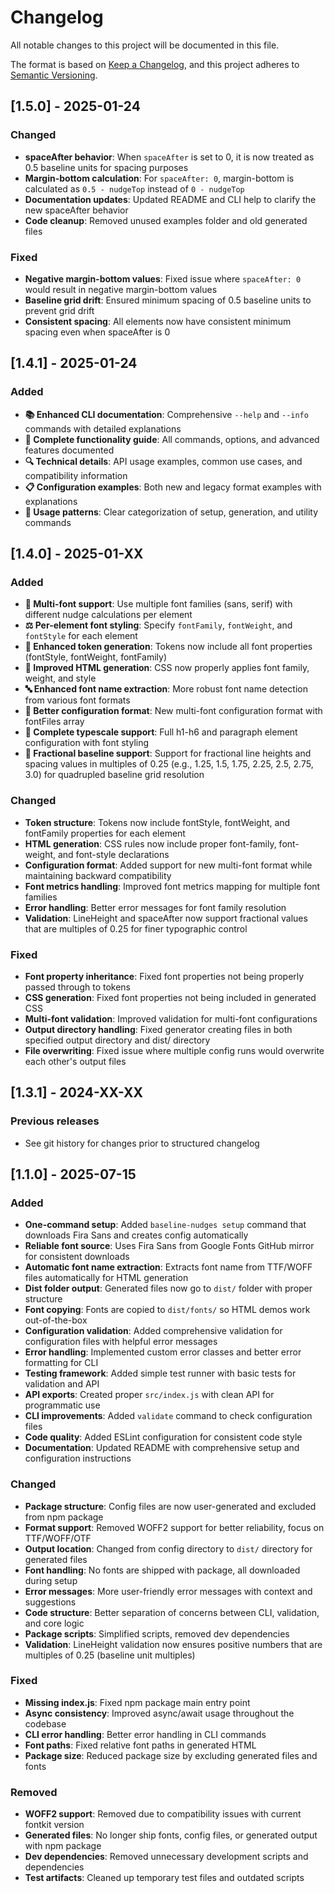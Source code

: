 # Changelog

All notable changes to this project will be documented in this file.

The format is based on [Keep a Changelog](https://keepachangelog.com/en/1.0.0/),
and this project adheres to [Semantic Versioning](https://semver.org/spec/v2.0.0.html).

## [1.5.0] - 2025-01-24

### Changed

- **spaceAfter behavior**: When `spaceAfter` is set to 0, it is now treated as 0.5 baseline units for spacing purposes
- **Margin-bottom calculation**: For `spaceAfter: 0`, margin-bottom is calculated as `0.5 - nudgeTop` instead of `0 - nudgeTop`
- **Documentation updates**: Updated README and CLI help to clarify the new spaceAfter behavior
- **Code cleanup**: Removed unused examples folder and old generated files

### Fixed

- **Negative margin-bottom values**: Fixed issue where `spaceAfter: 0` would result in negative margin-bottom values
- **Baseline grid drift**: Ensured minimum spacing of 0.5 baseline units to prevent grid drift
- **Consistent spacing**: All elements now have consistent minimum spacing even when spaceAfter is 0

## [1.4.1] - 2025-01-24

### Added

- **📚 Enhanced CLI documentation**: Comprehensive `--help` and `--info` commands with detailed explanations
- **📖 Complete functionality guide**: All commands, options, and advanced features documented
- **🔍 Technical details**: API usage examples, common use cases, and compatibility information
- **📋 Configuration examples**: Both new and legacy format examples with explanations
- **🎯 Usage patterns**: Clear categorization of setup, generation, and utility commands

## [1.4.0] - 2025-01-XX

### Added

- **🎨 Multi-font support**: Use multiple font families (sans, serif) with different nudge calculations per element
- **⚖️ Per-element font styling**: Specify `fontFamily`, `fontWeight`, and `fontStyle` for each element
- **🔧 Enhanced token generation**: Tokens now include all font properties (fontStyle, fontWeight, fontFamily)
- **📏 Improved HTML generation**: CSS now properly applies font family, weight, and style
- **🔤 Enhanced font name extraction**: More robust font name detection from various font formats
- **📝 Better configuration format**: New multi-font configuration format with fontFiles array
- **🎨 Complete typescale support**: Full h1-h6 and paragraph element configuration with font styling
- **📐 Fractional baseline support**: Support for fractional line heights and spacing values in multiples of 0.25 (e.g., 1.25, 1.5, 1.75, 2.25, 2.5, 2.75, 3.0) for quadrupled baseline grid resolution

### Changed

- **Token structure**: Tokens now include fontStyle, fontWeight, and fontFamily properties for each element
- **HTML generation**: CSS rules now include proper font-family, font-weight, and font-style declarations
- **Configuration format**: Added support for new multi-font format while maintaining backward compatibility
- **Font metrics handling**: Improved font metrics mapping for multiple font families
- **Error handling**: Better error messages for font family resolution
- **Validation**: LineHeight and spaceAfter now support fractional values that are multiples of 0.25 for finer typographic control

### Fixed

- **Font property inheritance**: Fixed font properties not being properly passed through to tokens
- **CSS generation**: Fixed font properties not being included in generated CSS
- **Multi-font validation**: Improved validation for multi-font configurations
- **Output directory handling**: Fixed generator creating files in both specified output directory and dist/ directory
- **File overwriting**: Fixed issue where multiple config runs would overwrite each other's output files

## [1.3.1] - 2024-XX-XX

### Previous releases

- See git history for changes prior to structured changelog

## [1.1.0] - 2025-07-15

### Added

- **One-command setup**: Added `baseline-nudges setup` command that downloads Fira Sans and creates config automatically
- **Reliable font source**: Uses Fira Sans from Google Fonts GitHub mirror for consistent downloads
- **Automatic font name extraction**: Extracts font name from TTF/WOFF files automatically for HTML generation
- **Dist folder output**: Generated files now go to `dist/` folder with proper structure
- **Font copying**: Fonts are copied to `dist/fonts/` so HTML demos work out-of-the-box
- **Configuration validation**: Added comprehensive validation for configuration files with helpful error messages
- **Error handling**: Implemented custom error classes and better error formatting for CLI
- **Testing framework**: Added simple test runner with basic tests for validation and API
- **API exports**: Created proper `src/index.js` with clean API for programmatic use
- **CLI improvements**: Added `validate` command to check configuration files
- **Code quality**: Added ESLint configuration for consistent code style
- **Documentation**: Updated README with comprehensive setup and configuration instructions

### Changed

- **Package structure**: Config files are now user-generated and excluded from npm package
- **Format support**: Removed WOFF2 support for better reliability, focus on TTF/WOFF/OTF
- **Output location**: Changed from config directory to `dist/` directory for generated files
- **Font handling**: No fonts are shipped with package, all downloaded during setup
- **Error messages**: More user-friendly error messages with context and suggestions
- **Code structure**: Better separation of concerns between CLI, validation, and core logic
- **Package scripts**: Simplified scripts, removed dev dependencies
- **Validation**: LineHeight validation now ensures positive numbers that are multiples of 0.25 (baseline unit multiples)

### Fixed

- **Missing index.js**: Fixed npm package main entry point
- **Async consistency**: Improved async/await usage throughout the codebase
- **CLI error handling**: Better error handling in CLI commands
- **Font paths**: Fixed relative font paths in generated HTML
- **Package size**: Reduced package size by excluding generated files and fonts

### Removed

- **WOFF2 support**: Removed due to compatibility issues with current fontkit version
- **Generated files**: No longer ship fonts, config files, or generated output with npm package
- **Dev dependencies**: Removed unnecessary development scripts and dependencies
- **Test artifacts**: Cleaned up temporary test files and outdated scripts
